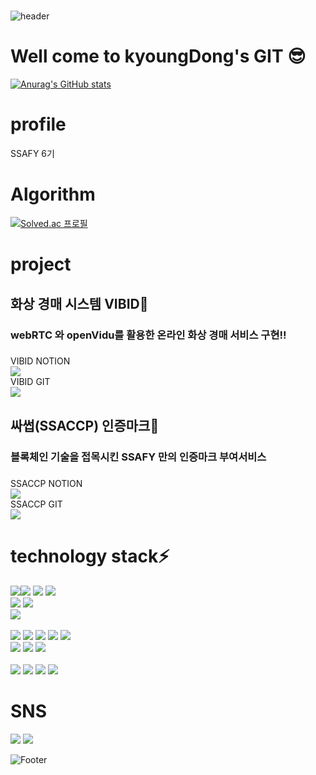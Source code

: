 #
![header](https://capsule-render.vercel.app/api?type=waving&color=gray&height=100&section=header)
# Well come to kyoungDong's GIT 😎
[![Anurag's GitHub stats](https://github-readme-stats.vercel.app/api?username=kyoungDongDD)](https://github.com/kyoungDongDD/github-readme-stats)

# profile
SSAFY 6기

# Algorithm
[![Solved.ac
프로필](http://mazassumnida.wtf/api/v2/generate_badge?boj=rlarudehd32)](https://solved.ac/rlarudehd32)

# project
## 화상 경매 시스템 VIBID💎 <br>
### webRTC 와 openVidu를 활용한 온라인 화상 경매 서비스 구현!! 

###
VIBID NOTION<a herf= "https://www.notion.so/f96317cad24542fe93c5b68b76fe1ce0">  
<img src="https://img.shields.io/badge/Notion-000000?style=flat-square&logo=Notion&logoColor=white"/>
</a>
<br>
VIBID GIT  
<a herf="https://www.notion.so/f96317cad24542fe93c5b68b76fe1ce0">
<img src="https://img.shields.io/badge/GitHub-181717?style=flat-square&logo=GitHub&logoColor=white"/>
</a> 
<br>

## 싸썹(SSACCP) 인증마크🎇 
### 블록체인 기술을 접목시킨 SSAFY 만의 인증마크 부여서비스
###
SSACCP NOTION
<a herf= "https://www.notion.so/f96317cad24542fe93c5b68b76fe1ce0">  
<img src="https://img.shields.io/badge/Notion-000000?style=flat-square&logo=Notion&logoColor=white"/>
</a><br>
SSACCP GIT<br>
<a herf="https://www.notion.so/f96317cad24542fe93c5b68b76fe1ce0">
<img src="https://img.shields.io/badge/GitHub-181717?style=flat-square&logo=GitHub&logoColor=white"/>
</a>

# technology stack⚡
<img src="https://img.shields.io/badge/Java-007396?style=flat-square&logo=Java&logoColor=white"/><img src="https://img.shields.io/badge/Spring-6DB33F?style=flat-square&logo=Spring&logoColor=white"/> <img src="https://img.shields.io/badge/Spring Boot-6DB33F?style=flat-square&logo=Spring Boot&logoColor=white"/> <img src="https://img.shields.io/badge/JPA Hibernate-59666C?style=flat-square&logo=Hibernate&logoColor=white"/>
<br>
<img src="https://img.shields.io/badge/Apache Maven-C71A36?style=flat-square&logo=Apache Maven&logoColor=white"/>
<img src="https://img.shields.io/badge/Gradle-02303A?style=flat-square&logo=Gradle&logoColor=white"/>
<br>
<img src="https://img.shields.io/badge/MySQL-4479A1?style=flat-square&logo=MySQL&logoColor=white"/>
<br>
<br>
<img src="https://img.shields.io/badge/Postman-FF6C37?style=flat-square&logo=Postman&logoColor=white"/>
<img src="https://img.shields.io/badge/Amazon AWS-232F3E?style=flat-square&logo=Amazon AWS&logoColor=white"/>
<img src="https://img.shields.io/badge/NGINX-009639?style=flat-square&logo=NGINX&logoColor=white"/>
<img src="https://img.shields.io/badge/Jenkins-D24939?style=flat-square&logo=Jenkins&logoColor=white"/>
<img src="https://img.shields.io/badge/Docker-2496ED?style=flat-square&logo=Docker&logoColor=white"/>
<br>
<img src="https://img.shields.io/badge/GitHub-181717?style=flat-square&logo=GitHub&logoColor=white"/>
<img src="https://img.shields.io/badge/GitLab-FCA121?style=flat-square&logo=GitLab&logoColor=white"/>
<img src="https://img.shields.io/badge/Jira Software-0052CC?style=flat-square&logo=Jira Software&logoColor=white"/><br>
<br>
<img src="https://img.shields.io/badge/JavaScript-F7DF1E?style=flat-square&logo=JavaScript&logoColor=white"/>
<img src="https://img.shields.io/badge/HTML5-E34F26?style=flat-square&logo=HTML5&logoColor=white"/>
<img src="https://img.shields.io/badge/CSS3-1572B6?style=flat-square&logo=CSS3&logoColor=white"/>
<img src="https://img.shields.io/badge/Vue.js-4FC08D?style=flat-square&logo=Vue.js&logoColor=white"/>
<br>

# SNS
<img src="https://img.shields.io/badge/Notion-000000?style=flat-square&logo=Notion&logoColor=white"/> <img src="https://img.shields.io/badge/Instagram-E4405F?style=flat-square&logo=Instagram&logoColor=white"/>


![Footer](https://capsule-render.vercel.app/api?type=waving&color=gray&height=100&section=footer)

<!--
**kyoungDongDD/kyoungDongDD** is a ✨ _special_ ✨ repository because its `README.md` (this file) appears on your GitHub profile.

Here are some ideas to get you started:

- 🔭 I’m currently working on ...
- 🌱 I’m currently learning ...
- 👯 I’m looking to collaborate on ...
- 🤔 I’m looking for help with ...
- 💬 Ask me about ...
- 📫 How to reach me: ...
- 😄 Pronouns: ...
- ⚡ Fun fact: ...
-->
